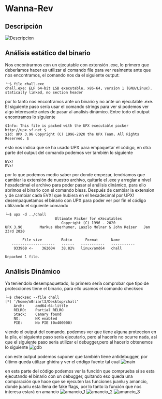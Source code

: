 # Wanna-Rev
## Descripción
![Descripcion](https://github.com/m0riart3/Wanna-Rev/blob/main/Descripcion.PNG)


## Análisis estático del binario

Nos encontrarmos con un ejecutable con extensión .exe, lo primero que deberíamos hacer es utilizar el comando file para ver realmente ante que nos encontramos, el comando nos da el siguiente output:
  ```m0riart3㉿kali)-[~/Desktop]
└─$ file chall.exe 
chall.exe: ELF 64-bit LSB executable, x86-64, version 1 (GNU/Linux), statically linked, no section header
```
por lo tanto nos encontramos ante un binario y no ante un ejecutable .exe. El siguiente paso sería usar el comando strings para ver si podemos ver algo interesante antes de pasar al analisis dinámico. Entre todo el output encontramos lo siguiente
```PROT_EXEC|PROT_WRITE failed.
$Info: This file is packed with the UPX executable packer http://upx.sf.net $
$Id: UPX 3.96 Copyright (C) 1996-2020 the UPX Team. All Rights Reserved. $
```
esto nos indica que se ha usado UPX para empaquetar el código, en otra parte del output del comando podemos ver también lo siguiente
```
EVx!
EVx!
```
por lo que podemos medio saber por donde empezar, tendríamos que cambiar la extensión de nuestro archivo, quitarle el .exe y arreglar a nivel hexadecimal el archivo para poder pasar al análisis dinámico, para ello abrimos el binario con el comando bless. Después de cambiar la extension y de cambiar cada EVX! que hubiera en el hexadecimal por UPX! desempaquetamos el binario con UPX para poder ver por fin el código utilizando el siguiente comando
```(m0riart3㉿kali)-[~/Desktop/upx-3.96-arm64_linux]
└─$ upx -d ../chall
                       Ultimate Packer for eXecutables
                          Copyright (C) 1996 - 2020
UPX 3.96        Markus Oberhumer, Laszlo Molnar & John Reiser   Jan 23rd 2020

        File size         Ratio      Format      Name
   --------------------   ------   -----------   -----------
    933968 <-    362604   38.82%   linux/amd64   chall

Unpacked 1 file.
```
## Análisis Dinámico
Ya teniendolo desempaquetado, lo primero sería comprobar que tipo de protecciones tiene el binario, para ello usamos el comando checksec
```(m0riart3㉿kali)-[~/Desktop]
└─$ checksec --file chall
[*] '/home/m0riart3/Desktop/chall'
    Arch:     amd64-64-little
    RELRO:    Partial RELRO
    Stack:    Canary found
    NX:       NX enabled
    PIE:      No PIE (0x400000)
```
viendo el output del comando, podemos ver que tiene alguna proteccion en la pila, el siguiente paso sería ejecutarlo, pero al hacerlo no ocurre nada, así que el siguiente paso sería utilizar el debugger,pero al hacerlo obtenemos lo siguiente
![gdb](https://github.com/m0riart3/Wanna-Rev/blob/main/gdb.PNG)

con este output podemos suponer que también tiene antidebugger, por último queda utilizar ghidra y ver el código fuente tal cual
![main](https://github.com/m0riart3/Wanna-Rev/blob/main/main.PNG)

en esta parte del código podemos ver la función que comprueba si se esta ejecutando el binario con un debugger, quitando eso queda una comparación que hace que se ejecuten las funciones juanlu y amancio, donde juanlu esta llena de fake flags, por lo tanto la función que nos interesa estará en amancio
![amancio_1](https://github.com/m0riart3/Wanna-Rev/blob/main/amancio_1.PNG)
![amancio_2](https://github.com/m0riart3/Wanna-Rev/blob/main/amancio_2.PNG)
![amancio_3](https://github.com/m0riart3/Wanna-Rev/blob/main/amancio_3.PNG)

